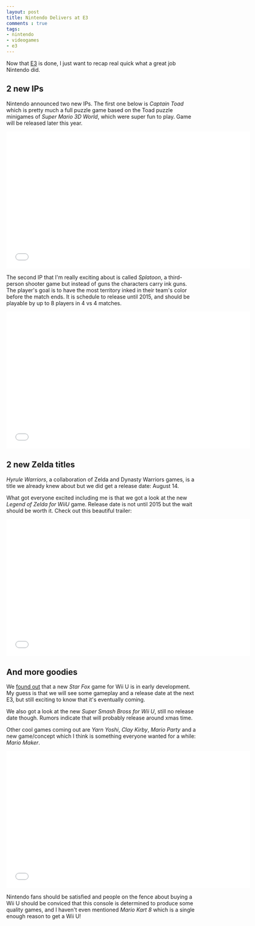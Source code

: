```yaml
---
layout: post
title: Nintendo Delivers at E3
comments : true
tags:
- nintendo
- videogames
- e3
---
```


Now that [E3](http://www.e3expo.com/) is done, I just want to recap real quick what a great job Nintendo did. 

2 new IPs
---------
Nintendo announced two new IPs. The first one below is *Captain Toad* which is pretty much a full puzzle game based on the Toad puzzle minigames of *Super Mario 3D World*, which were super fun to play. Game will be released later this year.

<div class="videoContainer"><iframe width="640" height="360" src="//www.youtube.com/embed/m91qkP5ZaN8?rel=0" frameborder="0" allowfullscreen></iframe></div>

The second IP that I'm really exciting about is called *Splatoon*, a third-person shooter game but instead of guns the characters carry ink guns. The player's goal is to have the most territory inked in their team's color before the match ends. It is schedule to release until 2015, and should be playable by up to 8 players in 4 vs 4 matches. 

<div class="videoContainer"><iframe width="640" height="360" src="//www.youtube.com/embed/8L54s2m1dPs?rel=0" frameborder="0" allowfullscreen></iframe></div>

2 new Zelda titles
------------------
*Hyrule Warriors*, a collaboration of Zelda and Dynasty Warriors games, is a title we already knew about but we did get a release date: August 14.

What got everyone excited including me is that we got a look at the new *Legend of Zelda for WiiU* game. Release date is not until 2015 but the wait should be worth it. Check out this beautiful trailer:

<div class="videoContainer"><iframe width="640" height="360" src="//www.youtube.com/embed/XZmxvig1dXE?rel=0" frameborder="0" allowfullscreen></iframe></div>


And more goodies
-----------------
We [found out](http://www.polygon.com/2014/6/10/5795960/star-fox-wii-u-nintendo-miyamoto) that a new *Star Fox* game for Wii U is in early development. My guess is that we will see some gameplay and a release date at the next E3, but still exciting to know that it's eventually coming.

We also got a look at the new *Super Smash Bross for Wii U*, still no release date though. Rumors indicate that will probably release around xmas time.

Other cool games coming out are *Yarn Yoshi*, *Clay Kirby*, *Mario Party* and a new game/concept which I think is something everyone wanted for a while: *Mario Maker*.

<div class="videoContainer"><iframe width="640" height="360" src="//www.youtube.com/embed/NLS458ekSEI?rel=0" frameborder="0" allowfullscreen></iframe></div>

Nintendo fans should be satisfied and people on the fence about buying a Wii U should be conviced that this console is determined to produce some quality games, and I haven't even mentioned *Mario Kart 8* which is a single enough reason to get a Wii U!